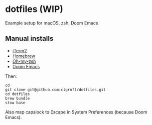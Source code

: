 # dotfiles (WIP)
Example setup for macOS, zsh, Doom Emacs

## Manual installs

* [iTerm2](https://iterm2.com/)
* [Homebrew](https://brew.sh/)
* [Oh-my-zsh](https://github.com/robbyrussell/oh-my-zsh)
* [Doom Emacs](https://github.com/hlissner/doom-emacs)

Then:
```
cd
git clone git@github.com:clgroft/dotfiles.git
cd dotfiles
brew bundle
stow base
```
Also map capslock to Escape in System Preferences (because Doom Emacs).
